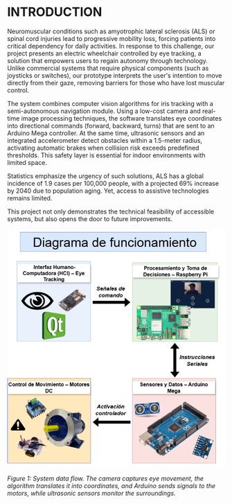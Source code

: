 # INTRODUCTION

Neuromuscular conditions such as amyotrophic lateral sclerosis (ALS) or spinal cord injuries lead to progressive mobility loss, forcing patients into critical dependency for daily activities. In response to this challenge, our project presents an electric wheelchair controlled by eye tracking, a solution that empowers users to regain autonomy through technology. Unlike commercial systems that require physical components (such as joysticks or switches), our prototype interprets the user's intention to move directly from their gaze, removing barriers for those who have lost muscular control.

The system combines computer vision algorithms for iris tracking with a semi-autonomous navigation module. Using a low-cost camera and real-time image processing techniques, the software translates eye coordinates into directional commands (forward, backward, turns) that are sent to an Arduino Mega controller. At the same time, ultrasonic sensors and an integrated accelerometer detect obstacles within a 1.5-meter radius, activating automatic brakes when collision risk exceeds predefined thresholds. This safety layer is essential for indoor environments with limited space.

Statistics emphasize the urgency of such solutions, ALS has a global incidence of 1.9 cases per 100,000 people, with a projected 69% increase by 2040 due to population aging. Yet, access to assistive technologies remains limited.

This project not only demonstrates the technical feasibility of accessible systems, but also opens the door to future improvements.

![System Architecture](https://github.com/chindynamics/Delta-Assistance/blob/43641fafab4b2570722a5ae9a48f42b96d3819b5/docs/media/diagramafuncionamientoblanco.drawio.png)

*Figure 1: System data flow. The camera captures eye movement, the algorithm translates it into coordinates, and Arduino sends signals to the motors, while ultrasonic sensors monitor the surroundings.*
